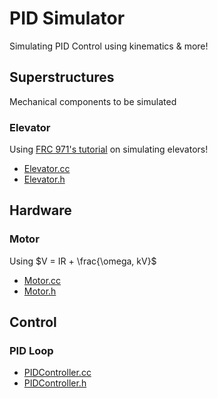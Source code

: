 # PID Simulator

Simulating PID Control using kinematics & more!

## Superstructures

Mechanical components to be simulated

### Elevator

Using [FRC 971's tutorial](https://www.youtube.com/watch?v=uGtT8ojgSzg&ab_channel=smanrobotics)
on simulating elevators!

- [Elevator.cc](./superstructures/Elevator.cc)
- [Elevator.h](./superstructures/Elevator.h)

## Hardware

### Motor

Using $V = IR + \frac{\omega, kV}$

- [Motor.cc](./hardware/Motor.cc)
- [Motor.h](./hardware/Motor.h)

## Control

### PID Loop

- [PIDController.cc](./control/PIDController.cc)
- [PIDController.h](./control/PIDController.h)

